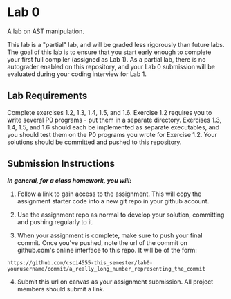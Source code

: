 # Lab 0
A lab on AST manipulation.

This lab is a "partial" lab, and will be graded less rigorously than future labs.  The goal of this lab is to ensure that you start early enough to complete your first full compiler (assigned as Lab 1).  As a partial lab, there is no autograder enabled on this repository, and your Lab 0 submission will be evaluated during your coding interview for Lab 1.

## Lab Requirements

Complete exercises 1.2, 1.3, 1.4, 1.5, and 1.6.  Exercise 1.2 requires you to write several P0 programs - put them in a separate directory.  Exercises 1.3, 1.4, 1.5, and 1.6 should each be implemented as separate executables, and you should test them on the P0 programs you wrote for Exercise 1.2.  Your solutions should be committed and pushed to this repository.

## Submission Instructions

***In general, for a class homework, you will:***

1.  Follow a link to gain access to the assignment.  This will copy the assignment starter code into a new git repo in your github account.  

2.  Use the assignment repo as normal to develop your solution, committing and pushing regularly to it.

3.  When your assignment is complete, make sure to push your final commit.  Once you've pushed, note the url of the commit on github.com's online interface to this repo.  It will be of the form:
```
https://github.com/csci4555-this_semester/lab0-yourusername/commit/a_really_long_number_representing_the_commit
```
4.  Submit this url on canvas as your assignment submission.  All project members should submit a link.


